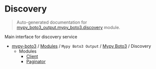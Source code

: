# Discovery

> Auto-generated documentation for [mypy_boto3_output.mypy_boto3.discovery](https://github.com/vemel/mypy_boto3/blob/master/mypy_boto3_output/mypy_boto3/discovery/__init__.py) module.

Main interface for discovery service

- [mypy-boto3](../../../README.md#mypy_boto3) / [Modules](../../../MODULES.md#mypy-boto3-modules) / `Mypy Boto3 Output` / [Mypy Boto3](../index.md#mypy-boto3) / Discovery
    - Modules
        - [Client](client.md#client)
        - [Paginator](paginator.md#paginator)
